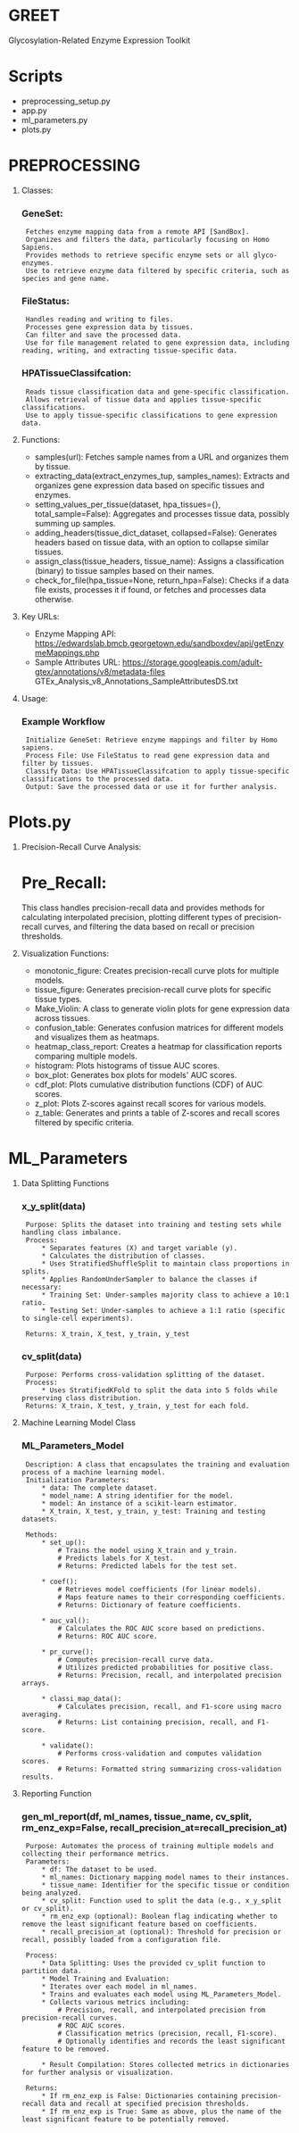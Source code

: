 # GREET
Glycosylation-Related Enzyme Expression Toolkit

# Scripts
* preprocessing_setup.py
* app.py
* ml_parameters.py
* plots.py


# PREPROCESSING
1. Classes:
    ###  GeneSet:
        Fetches enzyme mapping data from a remote API [SandBox].
        Organizes and filters the data, particularly focusing on Homo Sapiens.
        Provides methods to retrieve specific enzyme sets or all glyco-enzymes.
        Use to retrieve enzyme data filtered by specific criteria, such as species and gene name.

    ### FileStatus:
        Handles reading and writing to files.
        Processes gene expression data by tissues.
        Can filter and save the processed data.
        Use for file management related to gene expression data, including reading, writing, and extracting tissue-specific data.

    ### HPATissueClassifcation:
        Reads tissue classification data and gene-specific classification.
        Allows retrieval of tissue data and applies tissue-specific classifications.
        Use to apply tissue-specific classifications to gene expression data.

2. Functions:
    * samples(url): 
        Fetches sample names from a URL and organizes them by tissue.
    * extracting_data(extract_enzymes_tup, samples_names): 
        Extracts and organizes gene expression data based on specific tissues and enzymes.
    * setting_values_per_tissue(dataset, hpa_tissues={}, total_sample=False): 
        Aggregates and processes tissue data, possibly summing up samples.
    * adding_headers(tissue_dict_dataset, collapsed=False): 
        Generates headers based on tissue data, with an option to collapse similar tissues.
    * assign_class(tissue_headers, tissue_name): 
        Assigns a classification (binary) to tissue samples based on their names.
    * check_for_file(hpa_tissue=None, return_hpa=False): 
        Checks if a data file exists, processes it if found, or fetches and processes data otherwise.

4. Key URLs:
    * Enzyme Mapping API: https://edwardslab.bmcb.georgetown.edu/sandboxdev/api/getEnzymeMappings.php
    * Sample Attributes URL: https://storage.googleapis.com/adult-gtex/annotations/v8/metadata-files GTEx_Analysis_v8_Annotations_SampleAttributesDS.txt

5. Usage:
    ### Example Workflow
        Initialize GeneSet: Retrieve enzyme mappings and filter by Homo sapiens.
        Process File: Use FileStatus to read gene expression data and filter by tissues.
        Classify Data: Use HPATissueClassifcation to apply tissue-specific classifications to the processed data.
        Output: Save the processed data or use it for further analysis.

# Plots.py
1. Precision-Recall Curve Analysis:
    # Pre_Recall: 
    This class handles precision-recall data and provides methods for calculating interpolated precision, plotting different types of precision-recall curves, and filtering the data based on recall or precision thresholds.

2. Visualization Functions:
    * monotonic_figure: Creates precision-recall curve plots for multiple models.
    * tissue_figure: Generates precision-recall curve plots for specific tissue types.
    * Make_Violin: A class to generate violin plots for gene expression data across tissues.
    * confusion_table: Generates confusion matrices for different models and visualizes them as heatmaps.
    * heatmap_class_report: Creates a heatmap for classification reports comparing multiple models.
    * histogram: Plots histograms of tissue AUC scores.
    * box_plot: Generates box plots for models' AUC scores.
    * cdf_plot: Plots cumulative distribution functions (CDF) of AUC scores.
    * z_plot: Plots Z-scores against recall scores for various models.
    * z_table: Generates and prints a table of Z-scores and recall scores filtered by specific criteria.


# ML_Parameters
1. Data Splitting Functions
    ### x_y_split(data)
        Purpose: Splits the dataset into training and testing sets while handling class imbalance.
        Process:
            * Separates features (X) and target variable (y).
            * Calculates the distribution of classes.
            * Uses StratifiedShuffleSplit to maintain class proportions in splits.
            * Applies RandomUnderSampler to balance the classes if necessary:
            * Training Set: Under-samples majority class to achieve a 10:1 ratio.
            * Testing Set: Under-samples to achieve a 1:1 ratio (specific to single-cell experiments).

        Returns: X_train, X_test, y_train, y_test

    ### cv_split(data)
        Purpose: Performs cross-validation splitting of the dataset.
        Process:
            * Uses StratifiedKFold to split the data into 5 folds while preserving class distribution.
        Returns: X_train, X_test, y_train, y_test for each fold.

2. Machine Learning Model Class
    ### ML_Parameters_Model
        Description: A class that encapsulates the training and evaluation process of a machine learning model.
        Initialization Parameters:
            * data: The complete dataset.
            * model_name: A string identifier for the model.
            * model: An instance of a scikit-learn estimator.
            * X_train, X_test, y_train, y_test: Training and testing datasets.
        
        Methods:
            * set_up():
                # Trains the model using X_train and y_train.
                # Predicts labels for X_test.
                # Returns: Predicted labels for the test set. 

            * coef():
                # Retrieves model coefficients (for linear models).
                # Maps feature names to their corresponding coefficients.
                # Returns: Dictionary of feature coefficients.

            * auc_val():
                # Calculates the ROC AUC score based on predictions.
                # Returns: ROC AUC score.

            * pr_curve():
                # Computes precision-recall curve data.
                # Utilizes predicted probabilities for positive class.
                # Returns: Precision, recall, and interpolated precision arrays.

            * classi_map_data():
                # Calculates precision, recall, and F1-score using macro averaging. 
                # Returns: List containing precision, recall, and F1-score.

            * validate():
                # Performs cross-validation and computes validation scores.
                # Returns: Formatted string summarizing cross-validation results.

3. Reporting Function
    ### gen_ml_report(df, ml_names, tissue_name, cv_split, rm_enz_exp=False, recall_precision_at=recall_precision_at)
        Purpose: Automates the process of training multiple models and collecting their performance metrics.
        Parameters:
            * df: The dataset to be used.
            * ml_names: Dictionary mapping model names to their instances.
            * tissue_name: Identifier for the specific tissue or condition being analyzed.
            * cv_split: Function used to split the data (e.g., x_y_split or cv_split).
            * rm_enz_exp (optional): Boolean flag indicating whether to remove the least significant feature based on coefficients.
            * recall_precision_at (optional): Threshold for precision or recall, possibly loaded from a configuration file.

        Process:
            * Data Splitting: Uses the provided cv_split function to partition data.
            * Model Training and Evaluation:
            * Iterates over each model in ml_names.
            * Trains and evaluates each model using ML_Parameters_Model.
            * Collects various metrics including:
                # Precision, recall, and interpolated precision from precision-recall curves.
                # ROC AUC scores.
                # Classification metrics (precision, recall, F1-score).
                # Optionally identifies and records the least significant feature to be removed.
                
            * Result Compilation: Stores collected metrics in dictionaries for further analysis or visualization.
            
        Returns:
            * If rm_enz_exp is False: Dictionaries containing precision-recall data and recall at specified precision thresholds.
            * If rm_enz_exp is True: Same as above, plus the name of the least significant feature to be potentially removed.
